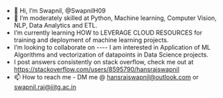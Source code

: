 - 👋 Hi, I’m Swapnil, @SwapnilH09
- 👀 I’m moderately skilled at Python, Machine learning, Computer Vision, NLP, Data Analytics and ETL.
- I’m currently learning HOW to LEVERAGE CLOUD RESOURCES for training and deployment of machine learning projects.
- I’m looking to collaborate on ---- I am interested in Application of ML Algorithms and vectorization of datapoints in Data Science projects.
- I post answers consistently on stack overflow, check me out at https://stackoverflow.com/users/8595790/hansrajswapnil
- 📫 How to reach me - DM me @ hansrajswapnil@outlook.com or swapnil.raj@iiitg.ac.in

<!---
SwapnilH09/SwapnilH09 is a ✨ special ✨ repository because its `README.md` (this file) appears on your GitHub profile.
You can click the Preview link to take a look at your changes.
--->
